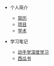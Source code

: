 <!-- docs/_sidebar.md -->

* 个人简介
  * [简历](个人简介/简历.md)
  * [项目](个人简介/项目.md)
  * [学术](个人简介/学术.md)

* 学习笔记
  * [动手学深度学习](学习笔记/动手学深度学习/)
  * [西瓜书](学习笔记/西瓜书/)
